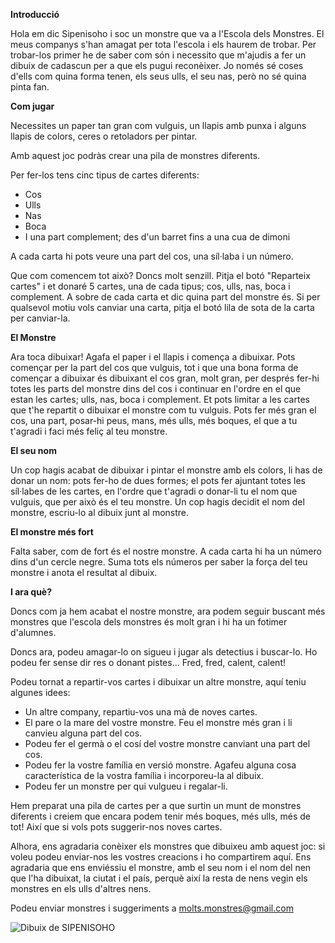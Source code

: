 **Introducció**

Hola em dic Sipenisoho i soc un monstre que va a l'Escola dels Monstres. El meus companys s'han amagat per tota l'escola i els haurem de trobar. Per trobar-los primer he de saber com són i necessito que m'ajudis a fer un dibuix de cadascun per a que els pugui reconèixer. Jo només sé coses d'ells com quina forma tenen, els seus ulls, el seu nas, però no sé quina pinta fan.

**Com jugar**

Necessites un paper tan gran com vulguis, un llapis amb punxa i alguns llapis de colors, ceres o retoladors per pintar.

Amb aquest joc podràs crear una pila de monstres diferents.

Per fer-los tens cinc tipus de cartes diferents:

- Cos
- Ulls
- Nas
- Boca
- I una part complement; des d'un barret fins a una cua de dimoni

A cada carta hi pots veure una part del cos, una síl·laba i un número.

Que com comencem tot això? Doncs molt senzill. Pitja el botó &quot;Reparteix cartes&quot; i et donaré 5 cartes, una de cada tipus; cos, ulls, nas, boca i complement. A sobre de cada carta et dic quina part del monstre és. Si per qualsevol motiu vols canviar una carta, pitja el botó lila de sota de la carta per canviar-la.

**El Monstre**

Ara toca dibuixar! Agafa el paper i el llapis i comença a dibuixar. Pots començar per la part del cos que vulguis, tot i que una bona forma de començar a dibuixar és dibuixant el cos gran, molt gran, per després fer-hi totes les parts del monstre dins del cos i continuar en l'ordre en el que estan les cartes; ulls, nas, boca i complement. Et pots limitar a les cartes que t'he repartit o dibuixar el monstre com tu vulguis. Pots fer més gran el cos, una part, posar-hi peus, mans, més ulls, més boques, el que a tu t'agradi i faci més feliç al teu monstre.

**El seu nom**

Un cop hagis acabat de dibuixar i pintar el monstre amb els colors, li has de donar un nom: pots fer-ho de dues formes; el pots fer ajuntant totes les síl·labes de les cartes, en l'ordre que t'agradi o donar-li tu el nom que vulguis, que per això és el teu monstre. Un cop hagis decidit el nom del monstre, escriu-lo al dibuix junt al monstre.

**El monstre més fort**

Falta saber, com de fort és el nostre monstre. A cada carta hi ha un número dins d'un cercle negre. Suma tots els números per saber la força del teu monstre i anota el resultat al dibuix.

**I ara què?**

Doncs com ja hem acabat el nostre monstre, ara podem seguir buscant més monstres que l'escola dels monstres és molt gran i hi ha un fotimer d'alumnes.

Doncs ara, podeu amagar-lo on sigueu i jugar als detectius i buscar-lo. Ho podeu fer sense dir res o donant pistes... Fred, fred, calent, calent!

Podeu tornat a repartir-vos cartes i dibuixar un altre monstre, aquí teniu algunes idees:

- Un altre company, repartiu-vos una mà de noves cartes.
- El pare o la mare del vostre monstre. Feu el monstre més gran i li canvieu alguna part del cos.
- Podeu fer el germà o el cosí del vostre monstre canviant una part del cos.
- Podeu fer la vostre família en versió monstre. Agafeu alguna cosa característica de la vostra família i incorporeu-la al dibuix.
- Podeu fer un monstre per qui vulgueu i regalar-li.

Hem preparat una pila de cartes per a que surtin un munt de monstres diferents i creiem que encara podem tenir més boques, més ulls, més de tot! Així que si vols pots suggerir-nos noves cartes.

Alhora, ens agradaria conèixer els monstres que dibuixeu amb aquest joc: si voleu podeu enviar-nos les vostres creacions i ho compartirem aquí. Ens agradaria que ens enviéssiu el monstre, amb el seu nom i el nom del nen que l'ha dibuixat, la ciutat i el país, perquè així la resta de nens vegin els monstres en els ulls d'altres nens.

Podeu enviar monstres i suggeriments a [molts.monstres@gmail.com](mailto:molts.monstres@gmail.com)

![Dibuix de SIPENISOHO](https://hokenh.github.io/monstres/assets/monsters/sipenisoho.jpg "SIPENISOHO")
